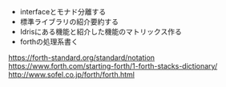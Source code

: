 * interfaceとモナド分離する
* 標準ライブラリの紹介要約する
* Idrisにある機能と紹介した機能のマトリックス作る
* forthの処理系書く

https://forth-standard.org/standard/notation
https://www.forth.com/starting-forth/1-forth-stacks-dictionary/
http://www.sofel.co.jp/forth/forth.html
